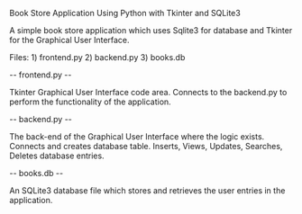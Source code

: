 Book Store Application Using Python with Tkinter and SQLite3

A simple book store application which uses Sqlite3 for database and Tkinter for the Graphical User Interface.

Files: 
    1) frontend.py 
    2) backend.py
    3) books.db


-- frontend.py -- 

Tkinter Graphical User Interface code area. Connects to the backend.py to perform the functionality of the application.

-- backend.py --

The back-end of the Graphical User Interface where the logic exists.
Connects and creates database table. Inserts, Views, Updates, Searches, Deletes database entries. 

-- books.db -- 

An SQLite3 database file which stores and retrieves the user entries in the application.
